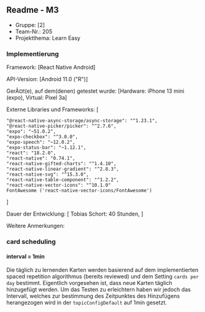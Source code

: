 ## Readme - M3

* Gruppe:	[2]
* Team-Nr.: 205
* Projektthema: Learn Easy

### Implementierung

Framework:	[React Native Android]

API-Version:	[Android 11.0 ("R")]

GerÃ¤t(e), auf dem(denen) getestet wurde:
[Hardware: iPhone 13 mini (expo), Virtual: Pixel 3a]

Externe Libraries und Frameworks:
[

    "@react-native-async-storage/async-storage": "^1.23.1",
    "@react-native-picker/picker": "^2.7.6",
    "expo": "~51.0.2",
    "expo-checkbox": "^3.0.0",
    "expo-speech": "~12.0.2",
    "expo-status-bar": "~1.12.1",
    "react": "18.2.0",
    "react-native": "0.74.1",
    "react-native-gifted-charts": "^1.4.10",
    "react-native-linear-gradient": "^2.8.3",
    "react-native-svg": "^15.3.0",
    "react-native-table-component": "^1.2.2",
    "react-native-vector-icons": "^10.1.0"
    FontAwesome ('react-native-vector-icons/FontAwesome')

]

Dauer der Entwicklung:
[
 Tobias Schort: 40 Stunden,
]

Weitere Anmerkungen:

### card scheduling
#### interval = 1min
Die täglich zu lernenden Karten werden basierend auf dem implementierten spaced repetition algorithmus (bereits reviewed) und dem Setting `cards per day` bestimmt.
Eigentlich vorgesehen ist, dass neue Karten täglich hinzugefügt werden.
Um das Testen zu erleichtern haben wir jedoch das Intervall, welches zur bestimmung des Zeitpunktes des Hinzufügens herangezogen wird in der `topicConfigDefault` auf 1min gesetzt.
